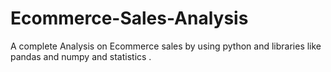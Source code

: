 # Ecommerce-Sales-Analysis
A complete Analysis on Ecommerce sales by using python and libraries like pandas and numpy and statistics .
